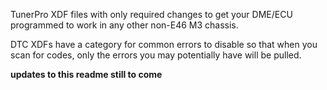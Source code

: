 TunerPro XDF files with only required changes to get your DME/ECU programmed to work in any other non-E46 M3 chassis.

DTC XDFs have a category for common errors to disable so that when you scan for codes, only the errors you may potentially have will be pulled.

**updates to this readme still to come**
